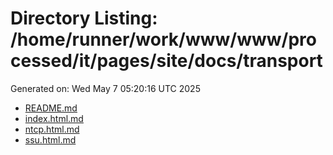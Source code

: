 # Directory Listing: /home/runner/work/www/www/processed/it/pages/site/docs/transport
Generated on: Wed May  7 05:20:16 UTC 2025

- [README.md](README.md)
- [index.html.md](index.html.md)
- [ntcp.html.md](ntcp.html.md)
- [ssu.html.md](ssu.html.md)
